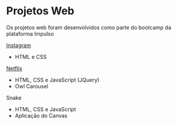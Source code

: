 # Projetos Web 

Os projetos web foram desenvolvidos como parte do bootcamp da plataforma Impulso

<u>Instagram</u>

- HTML e CSS

<u>Netflix</u>

- HTML, CSS e JavaScript (JQuery)
- Owl Carousel 

Snake 

- HTML, CSS e JavaScript
- Aplicação do Canvas